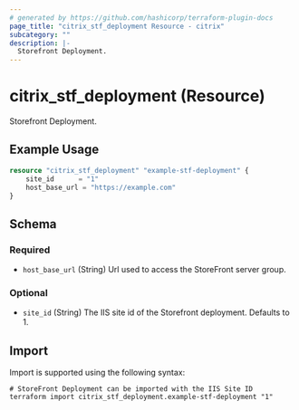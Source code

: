 ```yaml
---
# generated by https://github.com/hashicorp/terraform-plugin-docs
page_title: "citrix_stf_deployment Resource - citrix"
subcategory: ""
description: |-
  Storefront Deployment.
---
```


# citrix_stf_deployment (Resource)

Storefront Deployment.

## Example Usage

```terraform
resource "citrix_stf_deployment" "example-stf-deployment" {
	site_id      = "1"
	host_base_url = "https://example.com"
}
```

<!-- schema generated by tfplugindocs -->
## Schema

### Required

- `host_base_url` (String) Url used to access the StoreFront server group.

### Optional

- `site_id` (String) The IIS site id of the Storefront deployment. Defaults to 1.

## Import

Import is supported using the following syntax:

```shell
# StoreFront Deployment can be imported with the IIS Site ID
terraform import citrix_stf_deployment.example-stf-deployment "1"
```
